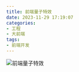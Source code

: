 ```yaml
---
title: 前端量子特效
date: 2023-11-29 17:19:07
categories: 
- 工程
- 大前端
tags:
- 前端开发
---
```



![前端量子特效](/pic/笔记/随笔/前端量子特效/量子纠缠特效.gif)